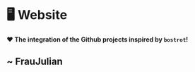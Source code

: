 # 🖥️ Website

**❤️ The integration of the Github projects inspired by `bostrot`!**

## ~ FrauJulian
